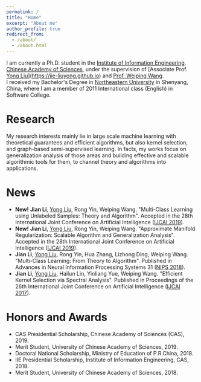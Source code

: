```yaml
---
permalink: /
title: "Home"
excerpt: "About me"
author_profile: true
redirect_from: 
  - /about/
  - /about.html
---
```


I am currently a Ph.D. student in the [Institute of Information Engineering](https://iie.ac.cn/), [Chinese Academy of Sciences](https://ucas.ac.cn/), under the supervision of [Associate Prof. [Yong Liu](https://iie-liuyong.github.io/)](https://iie-liuyong.github.io) and [Prof. Weiping Wang](https://scholar.google.com/citations?user=dAJ23QEAAAAJ&hl=zh-CN). <br>
I received my Bachelor's Degree in [Northeastern University](http://english.neu.edu.cn/) in Shenyang, China, where I am a member of 2011 International class (English) in Software College.

# Research
My research interests mainly lie in large scale machine learning with theoretical guarantees and efficient algorithms, but also kernel selection, and graph-based semi-supervised learning. 
In facts, my works focus on generalization analysis of those areas and building effective and scalable algorithmic tools for them, to channel theory and algorithms into applications.

# News
* <b>New!</b> **Jian Li**, [Yong Liu](https://iie-liuyong.github.io/), Rong Yin, Weiping Wang. "Multi-Class Learning using Unlabeled Samples: Theory and Algorithm". Accepted in the 28th International Joint Conference on Artificial Intelligence ([IJCAI 2019](https://ijcai19.org/)).
* <b>New!</b> **Jian Li**, [Yong Liu](https://iie-liuyong.github.io/), Rong Yin, Weiping Wang. "Approximate Manifold Regularization: Scalable Algorithm and Generalization Analysis". Accepted in the 28th International Joint Conference on Artificial Intelligence ([IJCAI 2019](https://ijcai19.org/)).
* **Jian Li**, [Yong Liu](https://iie-liuyong.github.io/), Rong Yin, Hua Zhang, Lizhong Ding, Weiping Wang. "Multi-Class Learning: From Theory to Algorithm". Published in Advances in Neural Information Processing Systems 31 ([NIPS 2018](https://nips.cc/Conferences/2018)).
* **Jian Li**, [Yong Liu](https://iie-liuyong.github.io/), Hailun Lin, Yinliang Yue, Weiping Wang. "Efficient Kernel Selection via Spectral Analysis". Published in Proceedings of the 26th International Joint Conference on Artificial Intelligence ([IJCAI 2017](https://www.ijcai-17.org/)).

# Honors and Awards
* CAS Presidential Scholarship, Chinese Academy of Sciences (CAS), 2019.
* Merit Student, University of Chinese Academy of Sciences, 2019.
* Doctoral National Scholarship, Ministry of Education of P.R.China, 2018.
* IIE Presidential Scholarship, Institute of Information Engineering, CAS, 2018.
* Merit Student, University of Chinese Academy of Sciences, 2018.

<!---Activity and Service--->
<!---Experience--->